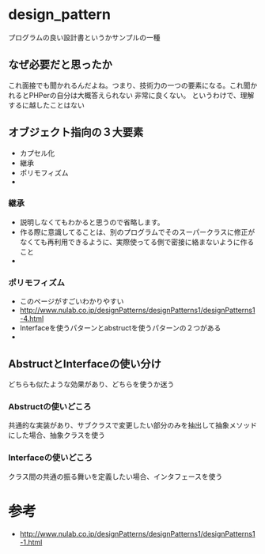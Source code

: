 # design_pattern
プログラムの良い設計書というかサンプルの一種

## なぜ必要だと思ったか
これ面接でも聞かれるんだよね。つまり、技術力の一つの要素になる。これ聞かれるとPHPerの自分は大概答えられない
非常に良くない。
というわけで、理解するに越したことはない

## オブジェクト指向の３大要素
* カプセル化
* 継承
* ポリモフィズム
* 

### 継承
* 説明しなくてもわかると思うので省略します。
* 作る際に意識してることは、別のプログラムでそのスーパークラスに修正がなくても再利用できるように、実際使ってる側で密接に絡まないように作ること
* 

### ポリモフィズム
* このページがすごいわかりやすい
* http://www.nulab.co.jp/designPatterns/designPatterns1/designPatterns1-4.html
* Interfaceを使うパターンとabstructを使うパターンの２つがある
* 

## AbstructとInterfaceの使い分け
どちらも似たような効果があり、どちらを使うか迷う

### Abstructの使いどころ
共通的な実装があり、サブクラスで変更したい部分のみを抽出して抽象メソッドにした場合、抽象クラスを使う

### Interfaceの使いどころ
クラス間の共通の振る舞いを定義したい場合、インタフェースを使う




# 参考
* http://www.nulab.co.jp/designPatterns/designPatterns1/designPatterns1-1.html
